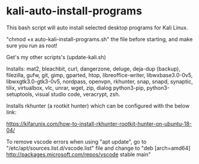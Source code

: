 # kali-auto-install-programs
This bash script will auto install selected desktop programs for Kali Linux.

"chmod +x auto-kali-install-programs.sh" the file before starting, and make sure you run as root!

Get's my other scripts's (update-kali.sh)

Installs: mat2, bleachbit, curl, dangerzone, deluge, deja-dup (backup), filezilla, gufw, git, gimp, gparted, htop, libreoffice-writer, libwxbase3.0-0v5, libwxgtk3.0-gtk3-0v5, nordpass, openvpn, rkhunter, snap, snapd, synaptic, tilix, virtualbox, vlc, unrar, wget, zip, dialog python3-pip, python3-setuptools, visual studio code, veracrypt, zsh.

Installs rkhunter (a rootkit hunter) which can be configured with the below link:

https://kifarunix.com/how-to-install-rkhunter-rootkit-hunter-on-ubuntu-18-04/

To remove vscode errors when using "apt update", go to "/etc/apt/sources.list.d/vscode.list" file and change to "deb [arch=amd64] http://packages.microsoft.com/repos/vscode stable main"
